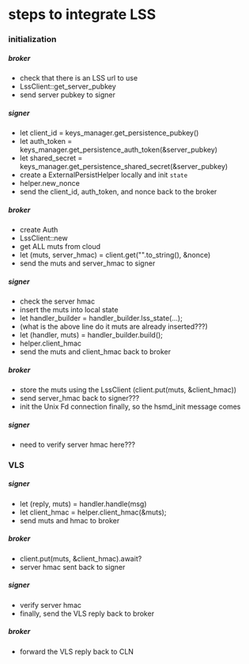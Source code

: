 # steps to integrate LSS

### initialization

##### broker

- check that there is an LSS url to use
- LssClient::get_server_pubkey
- send server pubkey to signer

##### signer

- let client_id = keys_manager.get_persistence_pubkey()
- let auth_token = keys_manager.get_persistence_auth_token(&server_pubkey)
- let shared_secret = keys_manager.get_persistence_shared_secret(&server_pubkey)
- create a ExternalPersistHelper locally and init `state`
- helper.new_nonce
- send the client_id, auth_token, and nonce back to the broker

##### broker

- create Auth
- LssClient::new
- get ALL muts from cloud
- let (muts, server_hmac) = client.get("".to_string(), &nonce)
- send the muts and server_hmac to signer

##### signer

- check the server hmac
- insert the muts into local state
- let handler_builder = handler_builder.lss_state(...);
- (what is the above line do it muts are already inserted???)
- let (handler, muts) = handler_builder.build();
- helper.client_hmac
- send the muts and client_hmac back to broker

##### broker

- store the muts using the LssClient (client.put(muts, &client_hmac))
- send server_hmac back to signer???
- init the Unix Fd connection finally, so the hsmd_init message comes

##### signer

- need to verify server hmac here???

### VLS

##### signer

- let (reply, muts) = handler.handle(msg)
- let client_hmac = helper.client_hmac(&muts);
- send muts and hmac to broker

##### broker

- client.put(muts, &client_hmac).await?
- server hmac sent back to signer

##### signer

- verify server hmac
- finally, send the VLS reply back to broker

##### broker

- forward the VLS reply back to CLN
